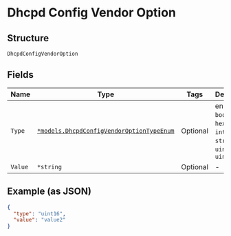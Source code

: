 
# Dhcpd Config Vendor Option

## Structure

`DhcpdConfigVendorOption`

## Fields

| Name | Type | Tags | Description |
|  --- | --- | --- | --- |
| `Type` | [`*models.DhcpdConfigVendorOptionTypeEnum`](../../doc/models/dhcpd-config-vendor-option-type-enum.md) | Optional | enum: `boolean`, `hex`, `int16`, `int32`, `ip`, `string`, `uint16`, `uint32` |
| `Value` | `*string` | Optional | - |

## Example (as JSON)

```json
{
  "type": "uint16",
  "value": "value2"
}
```

